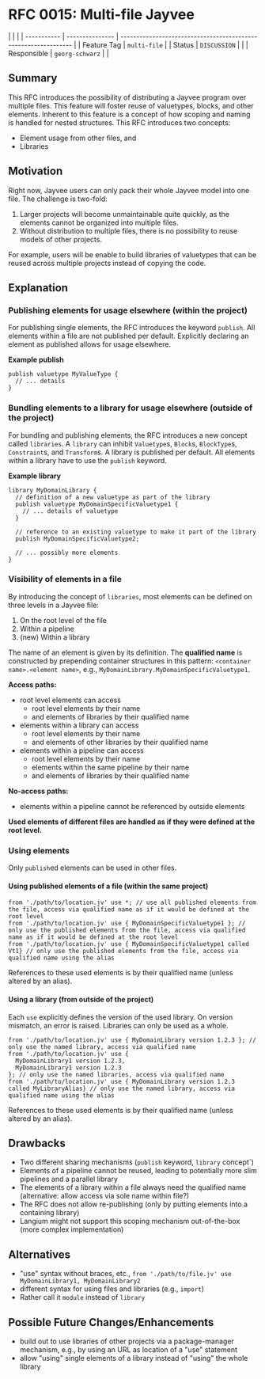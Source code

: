 <!--
SPDX-FileCopyrightText: 2023 Friedrich-Alexander-Universitat Erlangen-Nurnberg

SPDX-License-Identifier: AGPL-3.0-only
-->

# RFC 0015: Multi-file Jayvee

|             |                 |
| ----------- | --------------- | --------------------------------------------------------------- |
| Feature Tag | `multi-file`    |
| Status      | `DISCUSSION`    | <!-- Possible values: DRAFT, DISCUSSION, ACCEPTED, REJECTED --> |
| Responsible | `georg-schwarz` | <!-- TODO: assign yourself as main driver of this RFC -->       |

<!--
  Status Overview:
  - DRAFT: The RFC is not ready for a review and currently under change. Feel free to already ask for feedback on the structure and contents at this stage.
  - DISCUSSION: The RFC is open for discussion. Usually, we open a PR to trigger discussions.
  - ACCEPTED: The RFC was accepted. Create issues to prepare implementation of the RFC.
  - REJECTED: The RFC was rejected. If another revision emerges, switch to status DRAFT.
-->

## Summary

This RFC introduces the possibility of distributing a Jayvee program over multiple files.
This feature will foster reuse of valuetypes, blocks, and other elements.
Inherent to this feature is a concept of how scoping and naming is handled for nested structures.
This RFC introduces two concepts:

- Element usage from other files, and
- Libraries

## Motivation

Right now, Jayvee users can only pack their whole Jayvee model into one file.
The challenge is two-fold:

1. Larger projects will become unmaintainable quite quickly, as the elements cannot be organized into multiple files.
2. Without distribution to multiple files, there is no possibility to reuse models of other projects.

For example, users will be enable to build libraries of valuetypes that can be reused across multiple projects instead of copying the code.

## Explanation

### Publishing elements for usage elsewhere (within the project)

For publishing single elements, the RFC introduces the keyword `publish`.
All elements within a file are not published per default.
Explicitly declaring an element as published allows for usage elsewhere.

**Example publish**

```
publish valuetype MyValueType {
  // ... details
}
```

### Bundling elements to a library for usage elsewhere (outside of the project)

For bundling and publishing elements, the RFC introduces a new concept called `libraries`.
A `library` can inhibit `Valuetype`s, `Block`s, `BlockType`s, `Constraint`s, and `Transform`s.
A library is published per default.
All elements within a library have to use the `publish` keyword.

**Example library**

```
library MyDomainLibrary {
  // definition of a new valuetype as part of the library
  publish valuetype MyDomainSpecificValuetype1 {
    // ... details of valuetype
  }

  // reference to an existing valuetype to make it part of the library
  publish MyDomainSpecificValuetype2;

  // ... possibly more elements
}
```

### Visibility of elements in a file

By introducing the concept of `libraries`, most elements can be defined on three levels in a Jayvee file:

1. On the root level of the file
2. Within a pipeline
3. (new) Within a library

The name of an element is given by its definition.
The **qualified name** is constructed by prepending container structures in this pattern: `<container name>.<element name>`, e.g., `MyDomainLibrary.MyDomainSpecificValuetype1`.

**Access paths:**

- root level elements can access
  - root level elements by their name
  - and elements of libraries by their qualified name
- elements within a library can access
  - root level elements by their name
  - and elements of other libraries by their qualified name
- elements within a pipeline can access
  - root level elements by their name
  - elements within the same pipeline by their name
  - and elements of libraries by their qualified name

**No-access paths:**

- elements within a pipeline cannot be referenced by outside elements

**Used elements of different files are handled as if they were defined at the root level.**

### Using elements

Only `publish`ed elements can be used in other files.

#### Using published elements of a file (within the same project)

```
from './path/to/location.jv' use *; // use all published elements from the file, access via qualified name as if it would be defined at the root level
from './path/to/location.jv' use { MyDomainSpecificValuetype1 }; // only use the published elements from the file, access via qualified name as if it would be defined at the root level
from './path/to/location.jv' use { MyDomainSpecificValuetype1 called Vt1} // only use the published elements from the file, access via qualified name using the alias
```

References to these used elements is by their qualified name (unless altered by an alias).

#### Using a library (from outside of the project)

Each `use` explicitly defines the version of the used library.
On version mismatch, an error is raised.
Libraries can only be used as a whole.

```
from './path/to/location.jv' use { MyDomainLibrary version 1.2.3 }; // only use the named library, access via qualified name
from './path/to/location.jv' use {
  MyDomainLibrary1 version 1.2.3,
  MyDomainLibrary1 version 1.2.3
}; // only use the named libraries, access via qualified name
from './path/to/location.jv' use { MyDomainLibrary version 1.2.3 called MyLibraryAlias} // only use the named library, access via qualified name using the alias
```

References to these used elements is by their qualified name (unless altered by an alias).

## Drawbacks

- Two different sharing mechanisms (`publish` keyword, `library` concept`)
- Elements of a pipeline cannot be reused, leading to potentially more slim pipelines and a parallel library
- The elements of a library within a file always need the qualified name (alternative: allow access via sole name within file?)
- The RFC does not allow re-publishing (only by putting elements into a containing library)
- Langium might not support this scoping mechanism out-of-the-box (more complex implementation)

## Alternatives

- "use" syntax without braces, etc., `from './path/to/file.jv' use MyDomainLibrary1, MyDomainLibrary2`
- different syntax for using files and libraries (e.g., `import`)
- Rather call it `module` instead of `library`

## Possible Future Changes/Enhancements

- build out to use libraries of other projects via a package-manager mechanism, e.g., by using an URL as location of a "use" statement
- allow "using" single elements of a library instead of "using" the whole library
